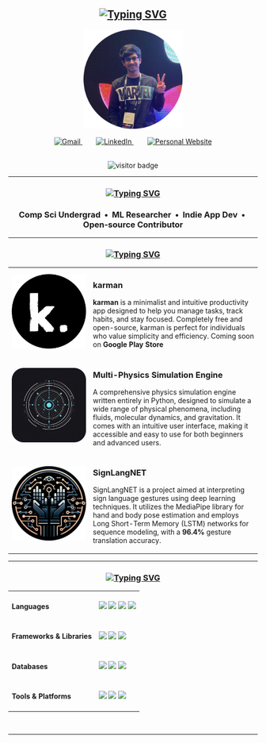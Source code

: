<div align="center">
    <h2 align="center">
        <a href="https://git.io/typing-svg"><img src="https://readme-typing-svg.herokuapp.com?font=Goldman&weight=700&size=80&duration=3500&pause=2500&color=0085CA&center=true&vCenter=true&width=435&height=100&lines=surtecha" alt="Typing SVG" /></a>
    </h2>
    <p align="center">
        <img src="assets/profile.png" alt="Suryateja's Profile Picture" width="200" height="200" />
    </p>
    <div align="center"> 
        <a href="mailto:surtecha@gmail.com">
            <img src="https://skillicons.dev/icons?i=gmail" width="48" height="48" alt="Gmail" />
        </a>
        &nbsp;&nbsp;&nbsp;&nbsp;&nbsp;&nbsp;
        <a href="https://linkedin.com/in/suryatejachalla" target="_blank">
            <img src="https://skillicons.dev/icons?i=linkedin" width="48" height="48" alt="LinkedIn" />
        </a>
        &nbsp;&nbsp;&nbsp;&nbsp;&nbsp;&nbsp;
        <a href="https://surtecha.github.io" target="_blank">
            <img src="https://skillicons.dev/icons?i=htmx" width="48" height="48" alt="Personal Website" />
        </a>
    </div>
    <br>
    <p align="center">
        <img src="https://visitor-badge.laobi.icu/badge?page_id=surtecha.surtecha&style=for-the-badge" alt="visitor badge" width="100" height="25"/>
    </p>
    <hr/>
    <h3 align="center">
        <a href="https://git.io/typing-svg"><img src="https://readme-typing-svg.herokuapp.com?font=Goldman&weight=700&size=30&duration=3500&pause=2500&color=0085CA&center=true&vCenter=true&width=435&height=40&lines=whoami" alt="Typing SVG" /></a>
    </h3>
    <h3 align="center">
        <b>Comp Sci Undergrad &nbsp;&bull;&nbsp; ML Researcher &nbsp;&bull;&nbsp; Indie App Dev &nbsp;&bull;&nbsp; Open-source Contributor</b>
    </h3>
    <hr/>
    <h3 align="center">
        <a href="https://git.io/typing-svg"><img src="https://readme-typing-svg.herokuapp.com?font=Goldman&weight=700&size=30&duration=3500&pause=2500&color=0085CA&center=true&vCenter=true&width=435&height=40&lines=my+best+works" alt="Typing SVG" /></a>
    </h3>
    <table>
        <tr>
            <td width="150">
                <a href="https://github.com/surtecha/karman" target="_blank">
                    <img src="assets/karman.png" alt="karman Logo" width="200" />
                </a>
            </td>
            <td>
                <h3>karman</h3>
                <p><strong>karman</strong> is a minimalist and intuitive productivity app designed to help you manage tasks, track habits, and stay focused. Completely free and open-source, karman is perfect for individuals who value simplicity and efficiency. Coming soon on <strong>Google Play Store</strong></p>
            </td>
        </tr>
        <tr>
            <td width="150">
                <a href="https://github.com/surtecha/multi-physics-simulation-engine" target="_blank">
                    <img src="assets/MPSE.png" alt="MPSE Logo" width="200" />
                </a>
            </td>
            <td>
                <h3>Multi-Physics Simulation Engine</h3>
                <p>A comprehensive physics simulation engine written entirely in Python, designed to simulate a wide range of physical phenomena, including fluids, molecular dynamics, and gravitation. It comes with an intuitive user interface, making it accessible and easy to use for both beginners and advanced users.</p>
            </td>
        </tr>
        <tr>
            <td width="150">
                <a href="https://github.com/surtecha/SignLangNET" target="_blank">
                    <img src="assets/SignLangNET.png" alt="SignLangNET Logo" width="200" />
                </a>
            </td>
            <td>
                <h3>SignLangNET</h3>
                <p>SignLangNET is a project aimed at interpreting sign language gestures using deep learning techniques. It utilizes the MediaPipe library for hand and body pose estimation and employs Long Short-Term Memory (LSTM) networks for sequence modeling, with a <strong>96.4%</strong> gesture translation accuracy.</p>
            </td>
        </tr>
    </table>
    <hr/>
    <h3 align="center">
        <a href="https://git.io/typing-svg"><img src="https://readme-typing-svg.herokuapp.com?font=Goldman&weight=700&size=30&duration=3500&pause=2500&color=0085CA&center=true&vCenter=true&width=435&height=40&lines=my+tech+stack" alt="Typing SVG" /></a>
    </h3>
    <div align="center">
        <table>
            <tr>
                <td><h4 align="left">Languages</h4></td>
                <td>
                    <a href="https://www.python.org/" target="_blank"><img src="https://skillicons.dev/icons?i=python" /></a>
                    <a href="https://isocpp.org/" target="_blank"><img src="https://skillicons.dev/icons?i=cpp" /></a>
                    <a href="https://www.java.com/" target="_blank"><img src="https://skillicons.dev/icons?i=java" /></a>
                    <a href="https://dart.dev/" target="_blank"><img src="https://skillicons.dev/icons?i=dart" /></a>
                </td>
            </tr>
            <tr>
                <td><h4 align="left">Frameworks & Libraries</h4></td>
                <td>
                    <a href="https://opencv.org/" target="_blank"><img src="https://skillicons.dev/icons?i=opencv" /></a>
                    <a href="https://www.tensorflow.org/" target="_blank"><img src="https://skillicons.dev/icons?i=tensorflow" /></a>
                    <a href="https://flutter.dev/" target="_blank"><img src="https://skillicons.dev/icons?i=flutter" /></a>
                </td>
            </tr>
            <tr>
                <td><h4 align="left">Databases</h4></td>
                <td>
                    <a href="https://www.mysql.com/" target="_blank"><img src="https://skillicons.dev/icons?i=mysql" /></a>
                    <a href="https://www.sqlite.org/" target="_blank"><img src="https://skillicons.dev/icons?i=sqlite" /></a>
                    <a href="https://firebase.google.com/" target="_blank"><img src="https://skillicons.dev/icons?i=firebase" /></a>
                </td>
            </tr>
            <tr>
                <td><h4 align="left">Tools & Platforms</h4></td>
                <td>
                    <a href="https://git-scm.com/" target="_blank"><img src="https://skillicons.dev/icons?i=git" /></a>
                    <a href="https://github.com/" target="_blank"><img src="https://skillicons.dev/icons?i=github" /></a>
                    <a href="https://www.linux.org/" target="_blank"><img src="https://skillicons.dev/icons?i=linux" /></a>
                </td>
            </tr>
        </table>
    </div>
    <br/>
    <hr/>
</div>
